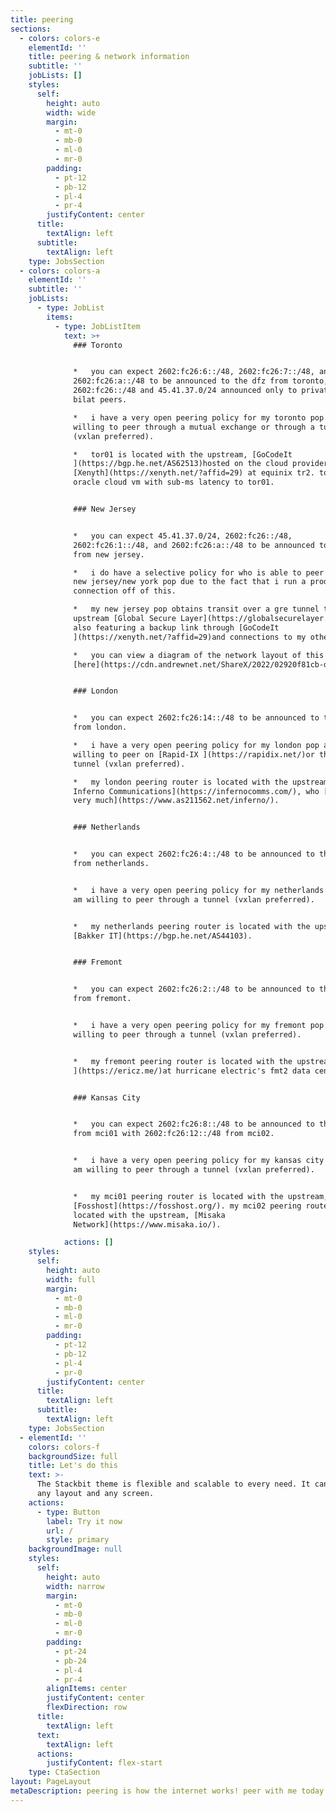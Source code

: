 ```yaml
---
title: peering
sections:
  - colors: colors-e
    elementId: ''
    title: peering & network information
    subtitle: ''
    jobLists: []
    styles:
      self:
        height: auto
        width: wide
        margin:
          - mt-0
          - mb-0
          - ml-0
          - mr-0
        padding:
          - pt-12
          - pb-12
          - pl-4
          - pr-4
        justifyContent: center
      title:
        textAlign: left
      subtitle:
        textAlign: left
    type: JobsSection
  - colors: colors-a
    elementId: ''
    subtitle: ''
    jobLists:
      - type: JobList
        items:
          - type: JobListItem
            text: >+
              ### Toronto


              *   you can expect 2602:fc26:6::/48, 2602:fc26:7::/48, and
              2602:fc26:a::/48 to be announced to the dfz from toronto, with
              2602:fc26::/48 and 45.41.37.0/24 announced only to private or
              bilat peers.

              *   i have a very open peering policy for my toronto pop and i am
              willing to peer through a mutual exchange or through a tunnel
              (vxlan preferred).

              *   tor01 is located with the upstream, [GoCodeIt
              ](https://bgp.he.net/AS62513)hosted on the cloud provider,
              [Xenyth](https://xenyth.net/?affid=29) at equinix tr2. tor02 is an
              oracle cloud vm with sub-ms latency to tor01.


              ### New Jersey


              *   you can expect 45.41.37.0/24, 2602:fc26::/48,
              2602:fc26:1::/48, and 2602:fc26:a::/48 to be announced to the dfz
              from new jersey.

              *   i do have a selective policy for who is able to peer with my
              new jersey/new york pop due to the fact that i run a production
              connection off of this.

              *   my new jersey pop obtains transit over a gre tunnel to
              upstream [Global Secure Layer](https://globalsecurelayer.com/),
              also featuring a backup link through [GoCodeIt
              ](https://xenyth.net/?affid=29)and connections to my other pops.

              *   you can view a diagram of the network layout of this pop
              [here](https://cdn.andrewnet.net/ShareX/2022/02920f81cb-d3e7-4d2a-8747-6eeb2d9c148e/nyc01.drawio.html).


              ### London


              *   you can expect 2602:fc26:14::/48 to be announced to the dfz
              from london.

              *   i have a very open peering policy for my london pop and am
              willing to peer on [Rapid-IX ](https://rapidix.net/)or through a
              tunnel (vxlan preferred).

              *   my london peering router is located with the upstream,[
              Inferno Communications](https://infernocomms.com/), who [i love
              very much](https://www.as211562.net/inferno/).


              ### Netherlands


              *   you can expect 2602:fc26:4::/48 to be announced to the dfz
              from netherlands.


              *   i have a very open peering policy for my netherlands pop and
              am willing to peer through a tunnel (vxlan preferred).


              *   my netherlands peering router is located with the upstream,
              [Bakker IT](https://bgp.he.net/AS44103).


              ### Fremont


              *   you can expect 2602:fc26:2::/48 to be announced to the dfz
              from fremont. 


              *   i have a very open peering policy for my fremont pop and am
              willing to peer through a tunnel (vxlan preferred).


              *   my fremont peering router is located with the upstream, [Eric
              ](https://ericz.me/)at hurricane electric's fmt2 data center.


              ### Kansas City


              *   you can expect 2602:fc26:8::/48 to be announced to the dfz
              from mci01 with 2602:fc26:12::/48 from mci02. 


              *   i have a very open peering policy for my kansas city pop and
              am willing to peer through a tunnel (vxlan preferred).


              *   my mci01 peering router is located with the upstream,
              [Fosshost](https://fosshost.org/). my mci02 peering router is
              located with the upstream, [Misaka
              Network](https://www.misaka.io/).

            actions: []
    styles:
      self:
        height: auto
        width: full
        margin:
          - mt-0
          - mb-0
          - ml-0
          - mr-0
        padding:
          - pt-12
          - pb-12
          - pl-4
          - pr-0
        justifyContent: center
      title:
        textAlign: left
      subtitle:
        textAlign: left
    type: JobsSection
  - elementId: ''
    colors: colors-f
    backgroundSize: full
    title: Let's do this
    text: >-
      The Stackbit theme is flexible and scalable to every need. It can manage
      any layout and any screen.
    actions:
      - type: Button
        label: Try it now
        url: /
        style: primary
    backgroundImage: null
    styles:
      self:
        height: auto
        width: narrow
        margin:
          - mt-0
          - mb-0
          - ml-0
          - mr-0
        padding:
          - pt-24
          - pb-24
          - pl-4
          - pr-4
        alignItems: center
        justifyContent: center
        flexDirection: row
      title:
        textAlign: left
      text:
        textAlign: left
      actions:
        justifyContent: flex-start
    type: CtaSection
layout: PageLayout
metaDescription: peering is how the internet works! peer with me today!
---
```

